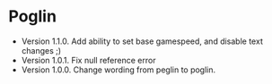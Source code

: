 # Poglin

- Version 1.1.0. Add ability to set base gamespeed, and disable text changes ;)
- Version 1.0.1. Fix null reference error
- Version 1.0.0. Change wording from peglin to poglin.
